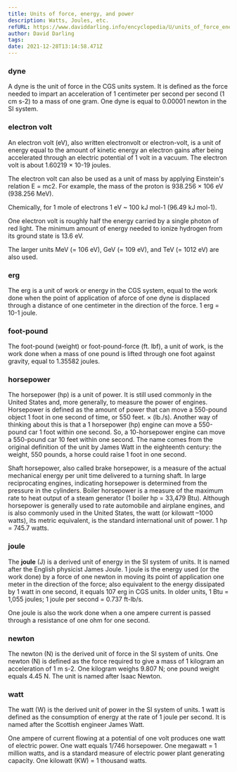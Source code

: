 ```yaml
---
title: Units of force, energy, and power
description: Watts, Joules, etc.
refURL: https://www.daviddarling.info/encyclopedia/U/units_of_force_energy_and_power.html
author: David Darling
tags:
date: 2021-12-28T13:14:58.471Z
---
```


### dyne

A dyne is the unit of force in the CGS units system. It is defined as the force needed to impart an acceleration of 1 centimeter per second per second (1 cm s-2) to a mass of one gram. One dyne is equal to 0.00001 newton in the SI system.

### electron volt

An electron volt (eV), also written electronvolt or electron-volt, is a unit of energy equal to the amount of kinetic energy an electron gains after being accelerated through an electric potential of 1 volt in a vacuum. The electron volt is about 1.60219 × 10-19 joules.

The electron volt can also be used as a unit of mass by applying Einstein's relation E = mc2. For example, the mass of the proton is 938.256 × 106 eV (938.256 MeV).

Chemically, for 1 mole of electrons 1 eV ~ 100 kJ mol-1 (96.49 kJ mol-1).

One electron volt is roughly half the energy carried by a single photon of red light. The minimum amount of energy needed to ionize hydrogen from its ground state is 13.6 eV.

The larger units MeV (= 106 eV), GeV (= 109 eV), and TeV (= 1012 eV) are also used.

### erg

The erg is a unit of work or energy in the CGS system, equal to the work done when the point of application of aforce of one dyne is displaced through a distance of one centimeter in the direction of the force. 1 erg = 10-1 joule.

### foot-pound

The foot-pound (weight) or foot-pound-force (ft. lbf), a unit of work, is the work done when a mass of one pound is lifted through one foot against gravity, equal to 1.35582 joules.

### horsepower

The horsepower (hp) is a unit of power. It is still used commonly in the United States and, more generally, to measure the power of engines. Horsepower is defined as the amount of power that can move a 550-pound object 1 foot in one second of time, or 550 feet. × (lb./s). Another way of thinking about this is that a 1 horsepower (hp) engine can move a 550-pound car 1 foot within one second. So, a 10-horsepower engine can move a 550-pound car 10 feet within one second. The name comes from the original definition of the unit by James Watt in the eighteenth century: the weight, 550 pounds, a horse could raise 1 foot in one second.

Shaft horsepower, also called brake horsepower, is a measure of the actual mechanical energy per unit time delivered to a turning shaft. In large reciprocating engines, indicating horsepower is determined from the pressure in the cylinders. Boiler horsepower is a measure of the maximum rate to heat output of a steam generator (1 boiler hp = 33,479 Btu). Although horsepower is generally used to rate automobile and airplane engines, and is also commonly used in the United States, the watt (or kilowatt –1000 watts), its metric equivalent, is the standard international unit of power. 1 hp = 745.7 watts.

### joule

The **joule** (J) is a derived unit of energy in the SI system of units. It is named after the English physicist James Joule. 1 joule is the energy used (or the work done) by a force of one newton in moving its point of application one meter in the direction of the force; also equivalent to the energy dissipated by 1 watt in one second, it equals 107 erg in CGS units. In older units, 1 Btu = 1,055 joules; 1 joule per second = 0.737 ft-lb/s.

One joule is also the work done when a one ampere current is passed through a resistance of one ohm for one second.

### newton

The newton (N) is the derived unit of force in the SI system of units. One newton (N) is defined as the force required to give a mass of 1 kilogram an acceleration of 1 m s-2. One kilogram weighs 9.807 N; one pound weight equals 4.45 N. The unit is named after Isaac Newton.

### watt

The watt (W) is the derived unit of power in the SI system of units. 1 watt is defined as the consumption of energy at the rate of 1 joule per second. It is named after the Scottish engineer James Watt.

One ampere of current flowing at a potential of one volt produces one watt of electric power. One watt equals 1/746 horsepower. One megawatt = 1 million watts, and is a standard measure of electric power plant generating capacity. One kilowatt (KW) = 1 thousand watts.
